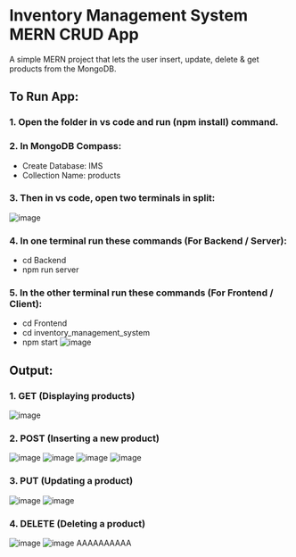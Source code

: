 # Inventory Management System MERN CRUD App

A simple MERN project that lets the user insert, update, delete & get products from the MongoDB.

## To Run App:

### 1. Open the folder in vs code and run (npm install) command.
   
### 2. In MongoDB Compass:
   - Create Database: IMS
   - Collection Name: products

### 3. Then in vs code, open two terminals in split:
   ![image](https://github.com/mhy20401/Inventory-Management-System-MERN-CRUD-Project/assets/99351091/86ed0828-84b8-43b0-89fd-8caa17b88833)

### 4. In one terminal run these commands (For Backend / Server):
   - cd Backend
   - npm run server

### 5. In the other terminal run these commands (For Frontend / Client):
   - cd Frontend
   - cd inventory_management_system
   - npm start
   ![image](https://github.com/mhy20401/Inventory-Management-System-MERN-CRUD-Project/assets/99351091/93fa528b-bc88-49c2-9922-19b317336b7c)

## Output:
### 1. GET (Displaying products)
   ![image](https://github.com/mhy20401/Inventory-Management-System-MERN-CRUD-Project/assets/99351091/09f7d43a-344b-4122-b415-b3736307cf45)

### 2. POST (Inserting a new product)
   ![image](https://github.com/mhy20401/Inventory-Management-System-MERN-CRUD-Project/assets/99351091/d31e9f36-c119-4a04-9cc0-ddc9fe94b159)
   ![image](https://github.com/mhy20401/Inventory-Management-System-MERN-CRUD-Project/assets/99351091/39ec387f-5efc-4c1f-a7eb-a87612acc17a)
   ![image](https://github.com/mhy20401/Inventory-Management-System-MERN-CRUD-Project/assets/99351091/a6b5c6bf-77d7-41ab-9ca0-3a8bfc71954d)
   ![image](https://github.com/mhy20401/Inventory-Management-System-MERN-CRUD-Project/assets/99351091/3d43e877-c2e6-414b-bef9-410caae1668e)

### 3. PUT (Updating a product)
   ![image](https://github.com/mhy20401/Inventory-Management-System-MERN-CRUD-Project/assets/99351091/d35f7ab0-3fda-4b1c-9055-67ca8c7b2ab6)
   ![image](https://github.com/mhy20401/Inventory-Management-System-MERN-CRUD-Project/assets/99351091/7dd107db-6fde-416d-b5c6-2175916f872f)

### 4. DELETE (Deleting a product)
   ![image](https://github.com/mhy20401/Inventory-Management-System-MERN-CRUD-Project/assets/99351091/d846ff43-6abd-4baa-9ed6-df736f2d411e)
   ![image](https://github.com/mhy20401/Inventory-Management-System-MERN-CRUD-Project/assets/99351091/cc6368bd-f391-4d6b-b814-c931d48a0878)
AAAAAAAAAA
